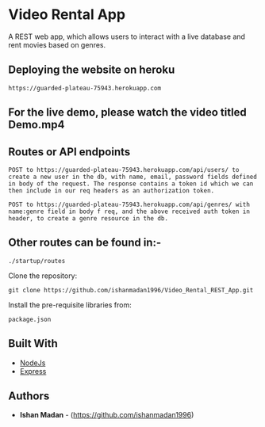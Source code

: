 # Video Rental App

A REST web app, which allows users to interact with a live database and rent movies based on genres.

## Deploying the website on heroku

```
https://guarded-plateau-75943.herokuapp.com

```

## For the live demo, please watch the video titled Demo.mp4

## Routes or API endpoints
```
POST to https://guarded-plateau-75943.herokuapp.com/api/users/ to create a new user in the db, with name, email, password fields defined in body of the request. The response contains a token id which we can then include in our req headers as an authorization token.

POST to https://guarded-plateau-75943.herokuapp.com/api/genres/ with name:genre field in body f req, and the above received auth token in header, to create a genre resource in the db.
```

## Other routes can be found in:-
```
./startup/routes
```
Clone the repository:

```
git clone https://github.com/ishanmadan1996/Video_Rental_REST_App.git
```

Install the pre-requisite libraries from:

```
package.json
```

## Built With

* [NodeJs](https://nodejs.org/en/docs/)
* [Express](https://expressjs.com/)

## Authors

* **Ishan Madan** - (https://github.com/ishanmadan1996)